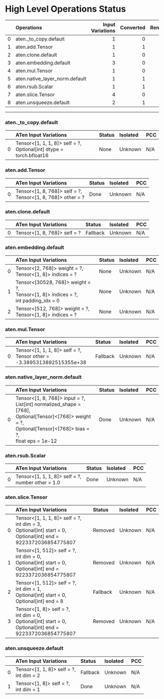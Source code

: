 # High Level Operations Status
|    | Operations                     |   Input Variations |   Converted |   Removed |   Fallback | Completed   |   Score |
|---:|:-------------------------------|-------------------:|------------:|----------:|-----------:|:------------|--------:|
|  0 | aten._to_copy.default          |                  1 |           0 |         0 |          0 | ✘           |    0    |
|  1 | aten.add.Tensor                |                  1 |           1 |         0 |          0 | ✅          |    1    |
|  2 | aten.clone.default             |                  1 |           0 |         0 |          1 | ✘           |    0    |
|  3 | aten.embedding.default         |                  3 |           0 |         0 |          0 | ✘           |    0    |
|  4 | aten.mul.Tensor                |                  1 |           0 |         0 |          1 | ✘           |    0    |
|  5 | aten.native_layer_norm.default |                  1 |           1 |         0 |          0 | ✅          |    1    |
|  6 | aten.rsub.Scalar               |                  1 |           1 |         0 |          0 | ✅          |    1    |
|  7 | aten.slice.Tensor              |                  4 |           0 |         3 |          1 | 🚧          |    0.75 |
|  8 | aten.unsqueeze.default         |                  2 |           1 |         0 |          1 | 🚧          |    0.5  |
***
### aten._to_copy.default
|    | ATen Input Variations                                                  | Status   | Isolated   | PCC   |
|---:|:-----------------------------------------------------------------------|:---------|:-----------|:------|
|  0 | Tensor<[1, 1, 1, 8]> self = ?,<br>Optional[int] dtype = torch.bfloat16 | None     | Unknown    | N/A   |
### aten.add.Tensor
|    | ATen Input Variations                                          | Status   | Isolated   | PCC   |
|---:|:---------------------------------------------------------------|:---------|:-----------|:------|
|  0 | Tensor<[1, 8, 768]> self = ?,<br>Tensor<[1, 8, 768]> other = ? | Done     | Unknown    | N/A   |
### aten.clone.default
|    | ATen Input Variations        | Status   | Isolated   | PCC   |
|---:|:-----------------------------|:---------|:-----------|:------|
|  0 | Tensor<[1, 8, 768]> self = ? | Fallback | Unknown    | N/A   |
### aten.embedding.default
|    | ATen Input Variations                                                                  | Status   | Isolated   | PCC   |
|---:|:---------------------------------------------------------------------------------------|:---------|:-----------|:------|
|  0 | Tensor<[2, 768]> weight = ?,<br>Tensor<[1, 8]> indices = ?                             | None     | Unknown    | N/A   |
|  1 | Tensor<[30528, 768]> weight = ?,<br>Tensor<[1, 8]> indices = ?,<br>int padding_idx = 0 | None     | Unknown    | N/A   |
|  2 | Tensor<[512, 768]> weight = ?,<br>Tensor<[1, 8]> indices = ?                           | None     | Unknown    | N/A   |
### aten.mul.Tensor
|    | ATen Input Variations                                                    | Status   | Isolated   | PCC   |
|---:|:-------------------------------------------------------------------------|:---------|:-----------|:------|
|  0 | Tensor<[1, 1, 1, 8]> self = ?,<br>Tensor other = -3.3895313892515355e+38 | Fallback | Unknown    | N/A   |
### aten.native_layer_norm.default
|    | ATen Input Variations                                                                                                                                                  | Status   | Isolated   | PCC   |
|---:|:-----------------------------------------------------------------------------------------------------------------------------------------------------------------------|:---------|:-----------|:------|
|  0 | Tensor<[1, 8, 768]> input = ?,<br>List[int] normalized_shape = [768],<br>Optional[Tensor]<[768]> weight = ?,<br>Optional[Tensor]<[768]> bias = ?,<br>float eps = 1e-12 | Done     | Unknown    | N/A   |
### aten.rsub.Scalar
|    | ATen Input Variations                                | Status   | Isolated   | PCC   |
|---:|:-----------------------------------------------------|:---------|:-----------|:------|
|  0 | Tensor<[1, 1, 1, 8]> self = ?,<br>number other = 1.0 | Done     | Unknown    | N/A   |
### aten.slice.Tensor
|    | ATen Input Variations                                                                                                 | Status   | Isolated   | PCC   |
|---:|:----------------------------------------------------------------------------------------------------------------------|:---------|:-----------|:------|
|  0 | Tensor<[1, 1, 1, 8]> self = ?,<br>int dim = 3,<br>Optional[int] start = 0,<br>Optional[int] end = 9223372036854775807 | Removed  | Unknown    | N/A   |
|  1 | Tensor<[1, 512]> self = ?,<br>int dim = 0,<br>Optional[int] start = 0,<br>Optional[int] end = 9223372036854775807     | Removed  | Unknown    | N/A   |
|  2 | Tensor<[1, 512]> self = ?,<br>int dim = 1,<br>Optional[int] start = 0,<br>Optional[int] end = 8                       | Fallback | Unknown    | N/A   |
|  3 | Tensor<[1, 8]> self = ?,<br>int dim = 0,<br>Optional[int] start = 0,<br>Optional[int] end = 9223372036854775807       | Removed  | Unknown    | N/A   |
### aten.unsqueeze.default
|    | ATen Input Variations                      | Status   | Isolated   | PCC   |
|---:|:-------------------------------------------|:---------|:-----------|:------|
|  0 | Tensor<[1, 1, 8]> self = ?,<br>int dim = 2 | Fallback | Unknown    | N/A   |
|  1 | Tensor<[1, 8]> self = ?,<br>int dim = 1    | Done     | Unknown    | N/A   |

